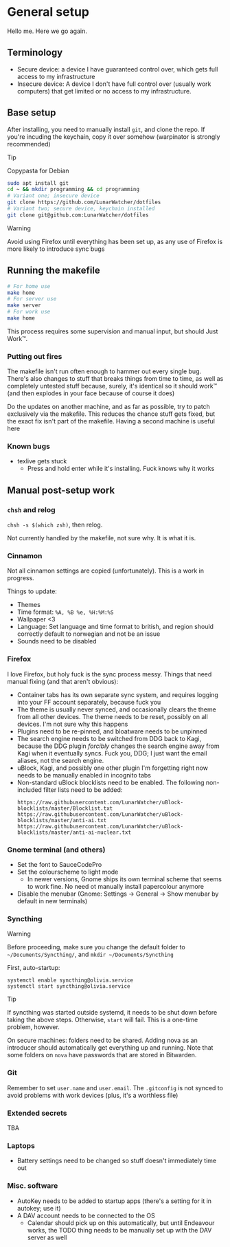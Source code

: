 # General setup

Hello me. Here we go again.

## Terminology

* Secure device: a device I have guaranteed control over, which gets full access to my infrastructure
* Insecure device: A device I don't have full control over (usually work computers) that get limited or no access to my infrastructure.

## Base setup

After installing, you need to manually install `git`, and clone the repo. If you're incuding the keychain, copy it over somehow (warpinator is strongly recommended)

> [!TIP]
> Copypasta for Debian
> ```bash
> sudo apt install git
> cd ~ && mkdir programming && cd programming
> # Variant one; insecure device
> git clone https://github.com/LunarWatcher/dotfiles
> # Variant two; secure device, keychain installed
> git clone git@github.com:LunarWatcher/dotfiles
> ```


> [!WARNING]
> Avoid using Firefox until everything has been set up, as any use of Firefox is more likely to introduce sync bugs

## Running the makefile

```bash
# For home use
make home
# For server use
make server
# For work use
make home
```

This process requires some supervision and manual input, but should Just Work:tm:.

### Putting out fires

The makefile isn't run often enough to hammer out every single bug. There's also changes to stuff that breaks things from time to time, as well as completely untested stuff because, surely, it's identical so it should work:tm: (and then explodes in your face because of course it does)

Do the updates on another machine, and as far as possible, try to patch exclusively via the makefile. This reduces the chance stuff gets fixed, but the exact fix isn't part of the makefile. Having a second machine is useful here

### Known bugs

* texlive gets stuck
    * Press and hold enter while it's installing. Fuck knows why it works

## Manual post-setup work

### `chsh` and relog

`chsh -s $(which zsh)`, then relog. 

Not currently handled by the makefile, not sure why. It is what it is.

### Cinnamon

Not all cinnamon settings are copied (unfortunately). This is a work in progress.

Things to update:

* Themes
* Time format: `%A, %B %e, %H:%M:%S`
* Wallpaper &lt;3
* Language: Set language and time format to british, and region should correctly default to norwegian and not be an issue
* Sounds need to be disabled 

### Firefox

I love Firefox, but holy fuck is the sync process messy. Things that need manual fixing (and that aren't obvious):

* Container tabs has its own separate sync system, and requires logging into your FF account separately, because fuck you
* The theme is usually never synced, and occasionally clears the theme from all other devices. The theme needs to be reset, possibly on all devices. I'm not sure why this happens
* Plugins need to be re-pinned, and bloatware needs to be unpinned
* The search engine needs to be switched from DDG back to Kagi, because the DDG plugin *forcibly* changes the search engine away from Kagi when it eventually syncs. Fuck you, DDG; I just want the email aliases, not the search engine.
* uBlock, Kagi, and possibly one other plugin I'm forgetting right now needs to be manually enabled in incognito tabs
* Non-standard uBlock blocklists need to be enabled. The following non-included filter lists need to be added:
    ```
    https://raw.githubusercontent.com/LunarWatcher/uBlock-blocklists/master/Blocklist.txt
    https://raw.githubusercontent.com/LunarWatcher/uBlock-blocklists/master/anti-ai.txt
    https://raw.githubusercontent.com/LunarWatcher/uBlock-blocklists/master/anti-ai-nuclear.txt
    ```

### Gnome terminal (and others)

* Set the font to SauceCodePro
* Set the colourscheme to light mode
    * In newer versions, Gnome ships its own terminal scheme that seems to work fine. No need ot manually install papercolour anymore
* Disable the menubar (Gnome: Settings -> General -> Show menubar by default in new terminals)

### Syncthing

> [!WARNING]
> Before proceeding, make sure you change the default folder to `~/Documents/Syncthing/`, and `mkdir ~/Documents/Syncthing`

First, auto-startup:
```
systemctl enable syncthing@olivia.service
systemctl start syncthing@olivia.service
```

> [!TIP]
>
> If syncthing was started outside systemd, it needs to be shut down before taking the above steps. Otherwise, `start` will fail. This is a one-time problem, however.

On secure machines: folders need to be shared. Adding nova as an introducer should automatically get everything up and running. Note that some folders on `nova` have passwords that are stored in Bitwarden.

### Git 

Remember to set `user.name` and `user.email`. The `.gitconfig` is not synced to avoid problems with work devices (plus, it's a worthless file)

### Extended secrets

TBA

### Laptops

* Battery settings need to be changed so stuff doesn't immediately time out

### Misc. software

* AutoKey needs to be added to startup apps (there's a setting for it in autokey; use it)
* A DAV account needs to be connected to the OS
    * Calendar should pick up on this automatically, but until Endeavour works, the TODO thing needs to be manually set up with the DAV server as well

